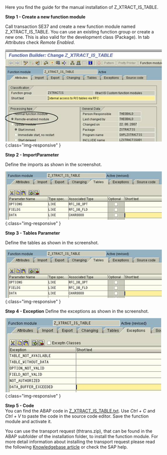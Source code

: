 Here you find the guide for the manual installation of Z_XTRACT_IS_TABLE.

**Step 1 - Create a new function module**

Call transaction SE37 and create a new function module named Z_XTRACT_IS_TABLE. You can use an existing function group or create a new one. This is also valid for the development class (Package).
In tab *Attributes* check *Remote Enabled*.

![Z-Custom-Function-01](/img/content/Z-Custom-Function-01.png){:class="img-responsive" }

**Step 2 - ImportParameter**

Define the imports as shown in the screenshot.

![Z-Custom-Function-03](/img/content/Z-Custom-Function-03.png){:class="img-responsive" }

**Step 3 - Tables Parameter**

Define the tables as shown in the screenshot.

![Z-Custom-Function-03](/img/content/Z-Custom-Function-03.png){:class="img-responsive" }

**Step 4 - Exception**
Define the exceptions as shown in the screenshot.

![Z-Custom-Function-04](/img/content/Z-Custom-Function-04.png){:class="img-responsive" }

**Step 5 - Code**<br>
You can find the ABAP code in [Z_XTRACT_IS_TABLE.txt](). Use *Ctrl + C* and *Ctrl + V*  to paste the code in the source code editor.
Save the function module and activate it.


You can use the transport request (thtrans.zip), that can be found in the ABAP subfolder of the installation folder, to install the function module. For more detail information about installing the transport request please read the following [Knowledgebase article]() or check the SAP help.